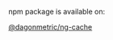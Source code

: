 npm package is available on:

[@dagonmetric/ng-cache](https://www.npmjs.com/package/@dagonmetric/ng-cache)
